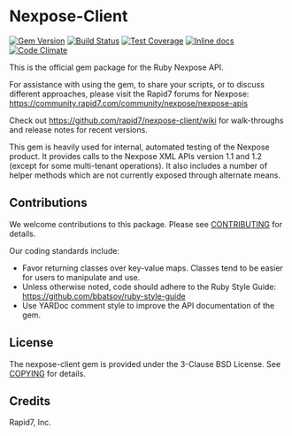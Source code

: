 # Nexpose-Client
[![Gem Version](https://badge.fury.io/rb/nexpose.svg)](http://badge.fury.io/rb/nexpose) [![Build Status](https://travis-ci.org/rapid7/nexpose-client.svg?branch=master)](https://travis-ci.org/rapid7/nexpose-client) [![Test Coverage](https://codeclimate.com/github/rapid7/nexpose-client/badges/coverage.svg)](https://codeclimate.com/github/rapid7/nexpose-client) [![Inline docs](http://inch-ci.org/github/rapid7/nexpose-client.svg?branch=master)](http://inch-ci.org/github/rapid7/nexpose-client) [![Code Climate](https://codeclimate.com/github/rapid7/nexpose-client/badges/gpa.svg)](https://codeclimate.com/github/rapid7/nexpose-client)

This is the official gem package for the Ruby Nexpose API.

For assistance with using the gem, to share your scripts, or to discuss different approaches, please visit the Rapid7 forums for Nexpose: https://community.rapid7.com/community/nexpose/nexpose-apis

Check out https://github.com/rapid7/nexpose-client/wiki for walk-throughs and release notes for recent versions.

This gem is heavily used for internal, automated testing of the Nexpose product. It provides calls to the Nexpose XML APIs version 1.1 and 1.2 (except for some multi-tenant operations). It also includes a number of helper methods which are not currently exposed through alternate means.


## Contributions

We welcome contributions to this package. Please see [CONTRIBUTING](CONTRIBUTING.md) for details.

Our coding standards include:

* Favor returning classes over key-value maps. Classes tend to be easier for users to manipulate and use.
* Unless otherwise noted, code should adhere to the Ruby Style Guide: https://github.com/bbatsov/ruby-style-guide
* Use YARDoc comment style to improve the API documentation of the gem.

## License

The nexpose-client gem is provided under the 3-Clause BSD License. See [COPYING](COPYING) for details.
 
## Credits

Rapid7, Inc.
